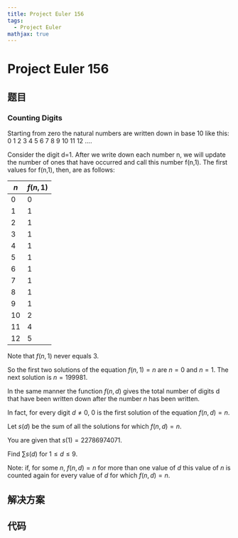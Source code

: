 ```yaml
---
title: Project Euler 156
tags:
  - Project Euler
mathjax: true
---
```

<escape><!-- more --></escape>
    
# Project Euler 156
## 题目
### Counting Digits
Starting from zero the natural numbers are written down in base 10 like this:
$0\ 1\ 2\ 3\ 4\ 5\ 6\ 7\ 8\ 9\ 10\ 11\ 12\ \dots.$

Consider the digit d=1. After we write down each number n, we will update the number of ones that have occurred and call this number f(n,1). The first values for f(n,1), then, are as follows:

|$n$|$f(n,1)$|
|-|-|
|$0$|$0$|
|$1$|$1$|
|$2$|$1$|
|$3$|$1$|
|$4$|$1$|
|$5$|$1$|
|$6$|$1$|
|$7$|$1$|
|$8$|$1$|
|$9$|$1$|
|$10$|$2$|
|$11$|$4$|
|$12$|$5$|

Note that $f(n,1)$ never equals $3$.

So the first two solutions of the equation $f(n,1)=n$ are $n=0$ and $n=1$. The next solution is $n=199981$.

In the same manner the function $f(n,d)$ gives the total number of digits d that have been written down after the number $n$ has been written.

In fact, for every digit $d \neq 0$, $0$ is the first solution of the equation $f(n,d)=n$.

Let $s(d)$ be the sum of all the solutions for which $f(n,d)=n$.

You are given that $s(1)=22786974071$.

Find  $\sum s(d)$ for $1 \leq d \leq 9$.

Note: if, for some $n$, $f(n,d)=n$ for more than one value of $d$ this value of $n$ is counted again for every value of $d$ for which $f(n,d)=n$.


## 解决方案


## 代码


